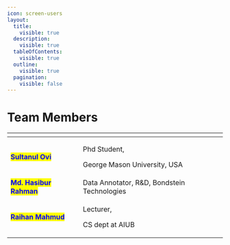 ```yaml
---
icon: screen-users
layout:
  title:
    visible: true
  description:
    visible: true
  tableOfContents:
    visible: true
  outline:
    visible: true
  pagination:
    visible: false
---
```


# Team Members

<table data-view="cards"><thead><tr><th></th><th></th></tr></thead><tbody><tr><td><mark style="color:blue;"><strong>Sultanul Ovi</strong></mark> </td><td><p>Phd Student, </p><p>George Mason University, USA</p></td></tr><tr><td><mark style="color:blue;"><strong>Md. Hasibur Rahman</strong></mark></td><td>Data Annotator, R&#x26;D, Bondstein Technologies</td></tr><tr><td><mark style="color:blue;"><strong>Raihan Mahmud</strong></mark></td><td><p>Lecturer, </p><p>CS dept at AIUB</p></td></tr></tbody></table>

